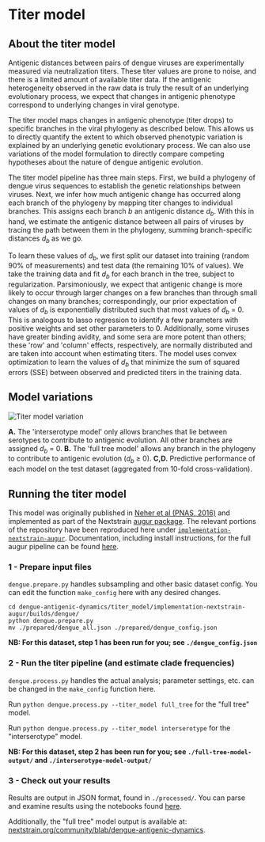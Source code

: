 # Titer model

## About the titer model  

Antigenic distances between pairs of dengue viruses are experimentally measured via neutralization titers. These titer values are prone to noise, and there is a limited amount of available titer data. If the antigenic heterogeneity observed in the raw data is truly the result of an underlying evolutionary process, we expect that changes in antigenic phenotype correspond to underlying changes in viral genotype.

The titer model maps changes in antigenic phenotype (titer drops) to specific branches in the viral phylogeny as described below. This allows us to directly quantify the extent to which observed phenotypic variation is explained by an underlying genetic evolutionary process. We can also use variations of the model formulation to directly compare competing hypotheses about the nature of dengue antigenic evolution.

The titer model pipeline has three main steps.
First, we build a phylogeny of dengue virus sequences to establish the genetic relationships between viruses.
Next, we infer how much antigenic change has occurred along each branch of the phylogeny by mapping titer changes to individual branches.
This assigns each branch _b_ an antigenic distance _d_<sub>_b_</sub>.
With this in hand, we estimate the antigenic distance between all pairs of viruses by tracing the path between them in the phylogeny, summing branch-specific distances $d_b$ as we go.

To learn these values of _d_<sub>_b_</sub>, we first split our dataset into training (random 90% of measurements) and test data (the remaining 10% of values).
We take the training data and fit _d_<sub>_b_</sub> for each branch in the tree, subject to regularization.
Parsimoniously, we expect that antigenic change is more likely to occur through larger changes on a few branches than through small changes on many branches; correspondingly, our prior expectation of values of _d_<sub>_b_</sub> is exponentially distributed such that most values of _d_<sub>_b_</sub> = 0.
This is analogous to lasso regression to identify a few parameters with positive weights and set other parameters to 0.
Additionally, some viruses have greater binding avidity, and some sera are more potent than others; these 'row' and 'column' effects, respectively, are normally distributed and are taken into account when estimating titers.
The model uses convex optimization to learn the values of _d_<sub>_b_</sub> that minimize the sum of squared errors (SSE) between observed and predicted titers in the training data.

## Model variations

![Titer model variation](https://raw.githubusercontent.com/blab/dengue-antigenic-dynamics/master/figures/png/titer_model_performance.png)

**A.** The 'interserotype model' only allows branches that lie between serotypes to contribute to antigenic evolution.
All other branches are assigned _d_<sub>_b_</sub> = 0.
**B.** The 'full tree model' allows any branch in the phylogeny to contribute to antigenic evolution (_d_<sub>_b_</sub> &ge; 0).
**C,D.** Predictive performance of each model on the test dataset (aggregated from 10-fold cross-validation).

## Running the titer model

This model was originally published in [Neher et al (PNAS, 2016)](http://dx.doi.org/10.1073/pnas.1525578113) and implemented as part of the Nextstrain [augur package](https://github.com/nextstrain/augur). The relevant portions of the repository have been reproduced here under [`implementation-nextstrain-augur`](implementation-nextstrain-augur/). Documentation, including install instructions, for the full augur pipeline can be found [here](https://github.com/nextstrain/augur/tree/6d9f7088d8792196e5021c67b876d9de1d2a13dd).

### 1 - Prepare input files  

`dengue.prepare.py` handles subsampling and other basic dataset config. You can edit the function `make_config` here with any desired changes.  

```
cd dengue-antigenic-dynamics/titer_model/implementation-nextstrain-augur/builds/dengue/  
python dengue.prepare.py
mv ./prepared/dengue_all.json ./prepared/dengue_config.json
```

**NB: For this dataset, step 1 has been run for you; see `./dengue_config.json`**

### 2 - Run the titer pipeline (and estimate clade frequencies)  

`dengue.process.py` handles the actual analysis; parameter settings, etc. can be changed in the `make_config` function here.  

Run `python dengue.process.py --titer_model full_tree` for the "full tree" model.  

Run `python dengue.process.py --titer_model interserotype` for the "interserotype" model.  

**NB: For this dataset, step 2 has been run for you; see `./full-tree-model-output/` and `./interserotype-model-output/`**

### 3 - Check out your results

Results are output in JSON format, found in `./processed/`. You can parse and examine results using the notebooks found [here](../figures/).

Additionally, the "full tree" model output is available at: [nextstrain.org/community/blab/dengue-antigenic-dynamics](https://nextstrain.org/community/blab/dengue-antigenic-dynamics).
